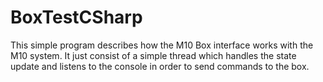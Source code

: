 # BoxTestCSharp

This simple program describes how the M10 Box interface works with the M10 system. It just consist of a simple thread which handles the state update and listens to the console in order to send commands to the box.
